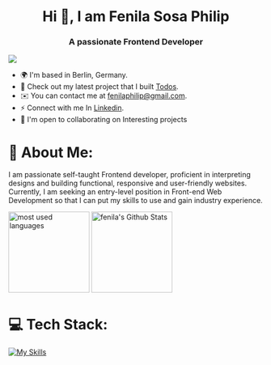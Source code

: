  <h1 align="center"> Hi 👋, I am Fenila Sosa Philip </h1>
 <h3 align="center" >A passionate Frontend Developer</h3>

<!--![GitHub User's stars](https://img.shields.io/github/stars/fenilaphilip?label=%E2%AD%90GitHub%20stars&style=flat-square) -->
![](https://komarev.com/ghpvc/?username=fenilaphilip&style=flat-square&color=ff69b4)

 * 🌍  I'm based in Berlin, Germany.
 * 🚀  Check out my latest project that I built [Todos](https://deploy-preview-2--stellular-manatee-0253a4.netlify.app/).
 * ✉️  You can contact me at [fenilaphilip@gmail.com](mailto:fenilaphilip@gmail.com).
 * ⚡  Connect with me In [Linkedin](https://www.linkedin.com/in/fenila-philip/).
 * 🤝  I'm open to collaborating on Interesting projects

# 💫 About Me:
<p>I am passionate self-taught Frontend developer, proficient in interpreting designs and building functional, responsive and user-friendly websites. Currently, I am seeking an entry-level position in Front-end Web Development so that I can put my skills to use and gain industry experience.</p>
<p align="left">
  <img src="https://github-readme-stats.vercel.app/api/top-langs?username=fenilaphilip&show_icons=true&locale=en&layout=compact&theme=default" alt="most used languages" height=160 />
  <img src="https://github-readme-stats.vercel.app/api?username=fenilaphilip&show_icons=true&theme=default&layout=compact" alt="fenila's Github Stats" height=160 />
<p>

# 💻 Tech Stack:
[![My Skills](https://skillicons.dev/icons?i=ts,js,php,html,css,react,redux,bootstrap,materialui,tailwind,nextjs,jquery,git,npm,nodejs,express,vscode,jest,cypress,babel,github,postgres,mongodb,mysql,postman,vite,figma,sass,vim,&theme=dark)](https://skillicons.dev)









